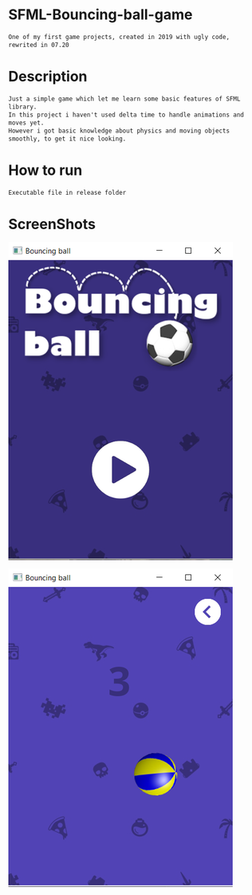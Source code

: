 # SFML-Bouncing-ball-game


    One of my first game projects, created in 2019 with ugly code, rewrited in 07.20

# Description 
    
    Just a simple game which let me learn some basic features of SFML library.
    In this project i haven't used delta time to handle animations and moves yet.
    However i got basic knowledge about physics and moving objects smoothly, to get it nice looking.
    
# How to run

    Executable file in release folder

# ScreenShots

![ScreenShot](screenshot1.png)

![ScreenShot](screenshot2.png)
